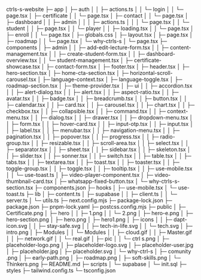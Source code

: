 ctrls-s-website
├─ app
│  ├─ auth
│  │  ├─ actions.ts
│  │  └─ login
│  │     └─ page.tsx
│  ├─ certificate
│  │  └─ page.tsx
│  ├─ contact
│  │  └─ page.tsx
│  ├─ dashboard
│  │  ├─ admin
│  │  │  ├─ actions.ts
│  │  │  └─ page.tsx
│  │  └─ student
│  │     ├─ page.tsx
│  │     └─ player
│  │        ├─ loading.tsx
│  │        └─ page.tsx
│  ├─ enroll
│  │  └─ page.tsx
│  ├─ globals.css
│  ├─ layout.tsx
│  ├─ page.tsx
│  ├─ roadmap
│  │  └─ page.tsx
│  └─ why-ctrls-s
│     └─ page.tsx
├─ components
│  ├─ admin
│  │  ├─ add-edit-lecture-form.tsx
│  │  ├─ content-management.tsx
│  │  ├─ create-student-form.tsx
│  │  ├─ dashboard-overview.tsx
│  │  └─ student-management.tsx
│  ├─ certificate-showcase.tsx
│  ├─ contact-form.tsx
│  ├─ footer.tsx
│  ├─ header.tsx
│  ├─ hero-section.tsx
│  ├─ home-cta-section.tsx
│  ├─ horizontal-scroll-carousel.tsx
│  ├─ language-context.tsx
│  ├─ language-toggle.tsx
│  ├─ roadmap-section.tsx
│  ├─ theme-provider.tsx
│  ├─ ui
│  │  ├─ accordion.tsx
│  │  ├─ alert-dialog.tsx
│  │  ├─ alert.tsx
│  │  ├─ aspect-ratio.tsx
│  │  ├─ avatar.tsx
│  │  ├─ badge.tsx
│  │  ├─ breadcrumb.tsx
│  │  ├─ button.tsx
│  │  ├─ calendar.tsx
│  │  ├─ card.tsx
│  │  ├─ carousel.tsx
│  │  ├─ chart.tsx
│  │  ├─ checkbox.tsx
│  │  ├─ collapsible.tsx
│  │  ├─ command.tsx
│  │  ├─ context-menu.tsx
│  │  ├─ dialog.tsx
│  │  ├─ drawer.tsx
│  │  ├─ dropdown-menu.tsx
│  │  ├─ form.tsx
│  │  ├─ hover-card.tsx
│  │  ├─ input-otp.tsx
│  │  ├─ input.tsx
│  │  ├─ label.tsx
│  │  ├─ menubar.tsx
│  │  ├─ navigation-menu.tsx
│  │  ├─ pagination.tsx
│  │  ├─ popover.tsx
│  │  ├─ progress.tsx
│  │  ├─ radio-group.tsx
│  │  ├─ resizable.tsx
│  │  ├─ scroll-area.tsx
│  │  ├─ select.tsx
│  │  ├─ separator.tsx
│  │  ├─ sheet.tsx
│  │  ├─ sidebar.tsx
│  │  ├─ skeleton.tsx
│  │  ├─ slider.tsx
│  │  ├─ sonner.tsx
│  │  ├─ switch.tsx
│  │  ├─ table.tsx
│  │  ├─ tabs.tsx
│  │  ├─ textarea.tsx
│  │  ├─ toast.tsx
│  │  ├─ toaster.tsx
│  │  ├─ toggle-group.tsx
│  │  ├─ toggle.tsx
│  │  ├─ tooltip.tsx
│  │  ├─ use-mobile.tsx
│  │  └─ use-toast.ts
│  ├─ video-player-component.tsx
│  ├─ video-thumbnail-card.tsx
│  ├─ whatsapp-fixed-button.tsx
│  └─ why-ctrls-s-section.tsx
├─ components.json
├─ hooks
│  ├─ use-mobile.tsx
│  └─ use-toast.ts
├─ lib
│  ├─ content.ts
│  ├─ supabase
│  │  ├─ client.ts
│  │  └─ server.ts
│  └─ utils.ts
├─ next.config.mjs
├─ package-lock.json
├─ package.json
├─ pnpm-lock.yaml
├─ postcss.config.mjs
├─ public
│  ├─ Certificate.png
│  ├─ hero
│  │  ├─ 1.png
│  │  └─ 2.png
│  ├─ hero-e.png
│  ├─ hero-section.png
│  ├─ hero.png
│  ├─ hero1.png
│  ├─ icons
│  │  ├─ dapt-icon.svg
│  │  ├─ stay-safe.svg
│  │  ├─ tech-in-life.svg
│  │  └─ tech.svg
│  ├─ intro.png
│  ├─ Modules
│  │  └─ Modules
│  │     ├─ cloud.gif
│  │     ├─ Master.gif
│  │     ├─ network.gif
│  │     └─ real.gif
│  ├─ pic
│  │  └─ ctrl s.png
│  ├─ placeholder-logo.png
│  ├─ placeholder-logo.svg
│  ├─ placeholder-user.jpg
│  ├─ placeholder.jpg
│  ├─ placeholder.svg
│  └─ why-ctrl-s
│     ├─ comunity .png
│     ├─ early-path.png
│     ├─ roadmap.png
│     ├─ soft-skills.png
│     └─ Thinkers.png
├─ README.md
├─ scripts
│  └─ supabase
│     └─ init.sql
├─ styles
├─ tailwind.config.ts
└─ tsconfig.json

```
